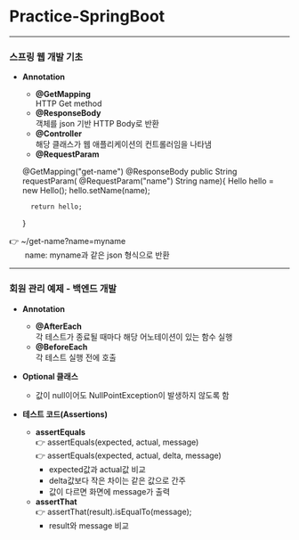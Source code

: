 # Practice-SpringBoot

---
### 스프링 웹 개발 기초

- **Annotation**
    - **@GetMapping**   
        HTTP Get method
    - **@ResponseBody**   
  객체를 json 기반 HTTP Body로 반환
    - **@Controller**   
  해당 클래스가 웹 애플리케이션의 컨트롤러임을 나타냄
    - **@RequestParam**


    @GetMapping("get-name")
    @ResponseBody
    public String requestParam(
            @RequestParam("name") String name){
        Hello hello = new Hello();
        hello.setName(name);

        return hello;
    }

👉 ~/get-name?name=myname  
&emsp;&emsp;name: myname과 같은 json 형식으로 반환

---

### 회원 관리 예제 - 백엔드 개발

- **Annotation**
  - **@AfterEach**   
  각 테스트가 종료될 때마다 해당 어노테이션이 있는 함수 실행
  - **@BeforeEach**    
  각 테스트 실행 전에 호출   


- **Optional 클래스**
  - 값이 null이어도 NullPointException이 발생하지 않도록 함  
   

- **테스트 코드(Assertions)**
  - **assertEquals**   
    👉 assertEquals(expected, actual, message)    
    👉 assertEquals(expected, actual, delta, message)
      - expected값과 actual값 비교   
      - delta값보다 작은 차이는 같은 값으로 간주
      - 값이 다르면 화면에 message가 출력
  - **assertThat**   
  👉 assertThat(result).isEqualTo(message);
    - result와 message 비교